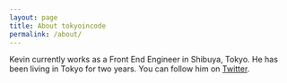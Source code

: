 ```yaml
---
layout: page
title: About tokyoincode
permalink: /about/
---
```


Kevin currently works as a Front End Engineer in Shibuya, Tokyo. He has been
living in Tokyo for two years. You can follow him on [Twitter](https://twitter.com/tokyoincode).
